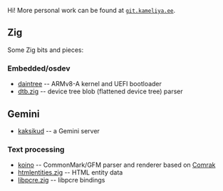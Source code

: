 Hi! More personal work can be found at [`git.kameliya.ee`](https://git.kameliya.ee).

## Zig

Some Zig bits and pieces:

### Embedded/osdev

* [daintree](https://github.com/kivikakk/daintree) -- ARMv8-A kernel and UEFI bootloader
* [dtb.zig](https://github.com/kivikakk/dtb.zig) -- device tree blob (flattened device tree) parser

## Gemini

* [kaksikud](https://github.com/kivikakk/kaksikud) -- a Gemini server

### Text processing

* [koino](https://github.com/kivikakk/koino) -- CommonMark/GFM parser and renderer based on [Comrak](https://github.com/kivikakk/comrak)
* [htmlentities.zig](https://github.com/kivikakk/htmlentities.zig) -- HTML entity data
* [libpcre.zig](https://github.com/kivikakk/libpcre.zig) -- libpcre bindings
